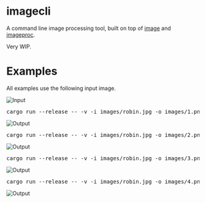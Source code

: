 imagecli
====

A command line image processing tool, built on top of [image](https://github.com/image-rs/image) and [imageproc](https://github.com/image-rs/imageproc).

Very WIP.

# Examples

All examples use the following input image.

<img src="images/robin.jpg" alt="Input"/>

<pre>
cargo run --release -- -v -i images/robin.jpg -o images/1.png -p 'gray > gaussian 5.0 > scale 0.7 > rotate 45'
</pre>

<img src="images/1.png" alt="Output"/>

<pre>
cargo run --release -- -v -i images/robin.jpg -o images/2.png -p 'sobel'
</pre>

<img src="images/2.png" alt="Output"/>

<pre>
cargo run --release -- -v -i images/robin.jpg -o images/3.png -p 'carve 0.85'
</pre>

<img src="images/3.png" alt="Output"/>

<pre>
cargo run --release -- -v -i images/robin.jpg -o images/4.png -p 'scale 0.4 > DUP > athresh 10 > SWAP > othresh > hcat'
</pre>

<img src="images/4.png" alt="Output"/>